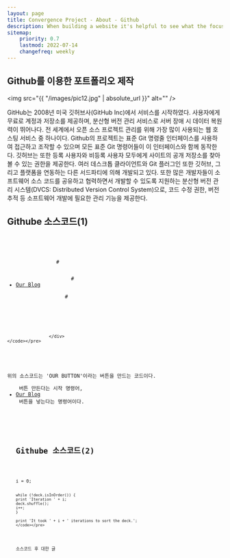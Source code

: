 ```yaml
---
layout: page
title: Convergence Project - About - Github
description: When building a website it's helpful to see what the focus of your site is. This page is an example of how to show a website's focus.
sitemap:
    priority: 0.7
    lastmod: 2022-07-14
    changefreq: weekly
---
```

## Github를 이용한 포트폴리오 제작

<span class="image left"><img src="{{ "/images/pic12.jpg" | absolute_url }}" alt="" /></span>

GitHub는 2008년 미국 깃허브사(GitHub Inc)에서 서비스를 시작하였다. 사용자에게 무료로 계정과 저장소를 제공하며, 분산형 버전 관리 서비스로 서버 장애 시 데이터 복원력이 뛰어나다. 전 세계에서 오픈 소스 프로젝트 관리를 위해 가장 많이 사용되는 웹 호스팅 서비스 중 하나이다. Github의 프로젝트는 표준 Git 명령줄 인터페이스를 사용하여 접근하고 조작할 수 있으며 모든 표준 Git 명령어들이 이 인터페이스와 함께 동작한다. 깃허브는 또한 등록 사용자와 비등록 사용자 모두에게 사이트의 공개 저장소를 찾아볼 수 있는 권한을 제공한다. 여러 데스크톱 클라이언트와 Git 플러그인 또한 깃허브, 그리고 플랫폼을 연동하는 다른 서드파티에 의해 개발되고 있다. 또한 많은 개발자들이 소프트웨어 소스 코드를 공유하고 협력하면서 개발할 수 있도록 지원하는 분산형 버전 관리 시스템(DVCS: Distributed Version Control System)으로, 코드 수정 권한, 버전 추적 등 소프트웨어 개발에 필요한 관리 기능을 제공한다.


  <p>
	<!-- Preformatted Code -->
	<h2>Githube 소스코드(1)</h2>
	<pre><code>
		<!-- Footer -->
							<footer>
                #<ul class="actions">
                  #<li><a href="{{ "/blog/" | absolute_url }}" class="button">Our Blog</a></li>
                #</ul>
							</footer>

					</div>
	</code></pre>
  </p>
위의 소스코드는 'OUR BUTTON'이라는 버튼을 만드는 코드이다. <ul class="actions"> 버튼 만든다는 시작 명령어, <li><a href="{{ "/blog/" | absolute_url }}" class="button">Our Blog</a></li> 버튼을 넣는다는 명령어이다.


<p>
	<!-- Preformatted Code -->
	<h2>Githube 소스코드(2)</h2>
	<pre><code>i = 0;

	while (!deck.isInOrder()) {
	print 'Iteration ' + i;
	deck.shuffle();
	i++;
	}

	print 'It took ' + i + ' iterations to sort the deck.';
	</code></pre>
</p>
소스코드 후 대한 글
